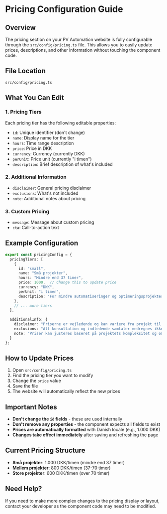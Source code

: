 # Pricing Configuration Guide

## Overview
The pricing section on your PV Automation website is fully configurable through the `src/config/pricing.ts` file. This allows you to easily update prices, descriptions, and other information without touching the component code.

## File Location
```
src/config/pricing.ts
```

## What You Can Edit

### 1. Pricing Tiers
Each pricing tier has the following editable properties:
- `id`: Unique identifier (don't change)
- `name`: Display name for the tier
- `hours`: Time range description
- `price`: Price in DKK
- `currency`: Currency (currently DKK)
- `perUnit`: Price unit (currently "i timen")
- `description`: Brief description of what's included

### 2. Additional Information
- `disclaimer`: General pricing disclaimer
- `exclusions`: What's not included
- `note`: Additional notes about pricing

### 3. Custom Pricing
- `message`: Message about custom pricing
- `cta`: Call-to-action text

## Example Configuration
```typescript
export const pricingConfig = {
  pricingTiers: [
    {
      id: "small",
      name: "Små projekter",
      hours: "Mindre end 37 timer",
      price: 1000,  // Change this to update price
      currency: "DKK",
      perUnit: "i timen",
      description: "For mindre automatiseringer og optimeringsprojekter"
    },
    // ... more tiers
  ],
  
  additionalInfo: {
    disclaimer: "Priserne er vejledende og kan variere fra projekt til projekt.",
    exclusions: "Alt konsultation og indledende samtaler medregnes ikke.",
    note: "Priser kan justeres baseret på projektets kompleksitet og omfang."
  }
};
```

## How to Update Prices
1. Open `src/config/pricing.ts`
2. Find the pricing tier you want to modify
3. Change the `price` value
4. Save the file
5. The website will automatically reflect the new prices

## Important Notes
- **Don't change the `id` fields** - these are used internally
- **Don't remove any properties** - the component expects all fields to exist
- **Prices are automatically formatted** with Danish locale (e.g., 1.000 DKK)
- **Changes take effect immediately** after saving and refreshing the page

## Current Pricing Structure
- **Små projekter**: 1.000 DKK/timen (mindre end 37 timer)
- **Mellem projekter**: 800 DKK/timen (37-70 timer)  
- **Store projekter**: 600 DKK/timen (over 70 timer)

## Need Help?
If you need to make more complex changes to the pricing display or layout, contact your developer as the component code may need to be modified.
